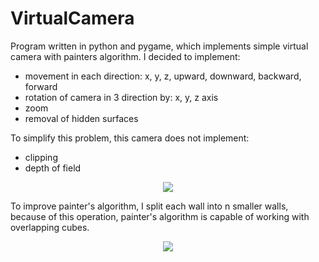 # VirtualCamera
Program written in python and pygame, which implements simple virtual camera with painters algorithm. I decided to implement:
  - movement in each direction: x, y, z, upward, downward, backward, forward
  - rotation of camera in 3 direction by: x, y, z axis
  - zoom
  - removal of hidden surfaces 

To simplify this problem, this camera does not implement:
  - clipping
  - depth of field

<p align="center">
  <img src="https://user-images.githubusercontent.com/66008982/167433037-8d34d2d3-e974-48c9-8b3d-8efdd13ae3d6.png" />
</p>

To improve painter's algorithm, I split each wall into n smaller walls, because of this operation, painter's algorithm is capable of working with overlapping cubes.

<p align="center">
  <img src="https://user-images.githubusercontent.com/66008982/167432785-65147c50-383e-42f0-bbef-38e8500d4837.png" />
</p>


